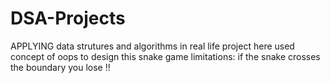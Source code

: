 # DSA-Projects
APPLYING data strutures and algorithms in real life project
here used concept of oops to design this snake game 
limitations: if the snake crosses the boundary you lose !!
